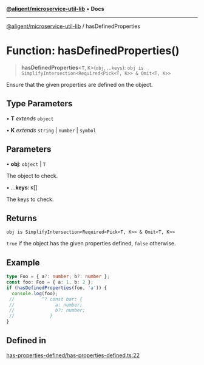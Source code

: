 [**@aligent/microservice-util-lib**](../modules.md) • **Docs**

***

[@aligent/microservice-util-lib](../modules.md) / hasDefinedProperties

# Function: hasDefinedProperties()

> **hasDefinedProperties**\<`T`, `K`\>(`obj`, ...`keys`): `obj is SimplifyIntersection<Required<Pick<T, K>> & Omit<T, K>>`

Ensure that the given properties are defined on the object.

## Type Parameters

• **T** *extends* `object`

• **K** *extends* `string` \| `number` \| `symbol`

## Parameters

• **obj**: `object` \| `T`

The object to check.

• ...**keys**: `K`[]

The keys to check.

## Returns

`obj is SimplifyIntersection<Required<Pick<T, K>> & Omit<T, K>>`

`true` if the object has the given properties defined, `false` otherwise.

## Example

```ts
type Foo = { a?: number; b?: number };
const foo: Foo = { a: 1, b: 2 };
if (hasDefinedProperties(foo, 'a')) {
  console.log(foo);
 //          ^? const bar: {
 //               a: number;
 //               b?: number;
 //             }
}
```

## Defined in

[has-properties-defined/has-properties-defined.ts:22](https://github.com/aligent/microservice-development-utilities/blob/6029aa3ed377277764d6a6f496cad1ea8d56a51e/packages/microservice-util-lib/src/has-properties-defined/has-properties-defined.ts#L22)

